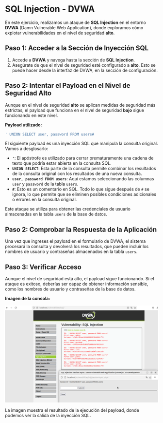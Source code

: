 # SQL Injection - DVWA

En este ejercicio, realizamos un ataque de **SQL Injection** en el entorno **DVWA** (Damn Vulnerable Web Application), donde exploramos cómo explotar vulnerabilidades en el nivel de seguridad **alto**.

## Paso 1: Acceder a la Sección de Inyección SQL

1. Accede a **DVWA** y navega hasta la sección de **SQL Injection**.
2. Asegúrate de que el nivel de seguridad esté configurado a **alto**. Esto se puede hacer desde la interfaz de DVWA, en la sección de configuración.

## Paso 2: Intentar el Payload en el Nivel de Seguridad Alto

Aunque en el nivel de seguridad **alto** se aplican medidas de seguridad más estrictas, el payload que funciona en el nivel de seguridad **bajo** sigue funcionando en este nivel.

**Payload utilizado:**

```sql
' UNION SELECT user, password FROM users#
```

El siguiente payload es una inyección SQL que manipula la consulta original. Vamos a desglosarlo:

- **`'`**: El apóstrofe es utilizado para cerrar prematuramente una cadena de texto que podría estar abierta en la consulta SQL.
- **`UNION SELECT`**: Esta parte de la consulta permite combinar los resultados de la consulta original con los resultados de una nueva consulta.
- **`user, password FROM users`**: Aquí estamos seleccionando las columnas `user` y `password` de la tabla `users`.
- **`#`**: Esto es un comentario en SQL. Todo lo que sigue después de `#` se ignora, lo que permite que se eliminen posibles condiciones adicionales o errores en la consulta original.

Este ataque se utiliza para obtener las credenciales de usuario almacenadas en la tabla `users` de la base de datos.

## Paso 2: Comprobar la Respuesta de la Aplicación

Una vez que ingreses el payload en el formulario de DVWA, el sistema procesará la consulta y devolverá los resultados, que pueden incluir los nombres de usuario y contraseñas almacenados en la tabla `users`.

## Paso 3: Verificar Acceso

Aunque el nivel de seguridad está alto, el payload sigue funcionando. Si el ataque es exitoso, deberías ser capaz de obtener información sensible, como los nombres de usuario y contraseñas de la base de datos.

**Imagen de la consola:**

![Security Level: High Payload](assets/images/sqlInjectionHigh.png)

La imagen muestra el resultado de la ejecución del payload, donde podemos ver la salida de la inyección SQL.
